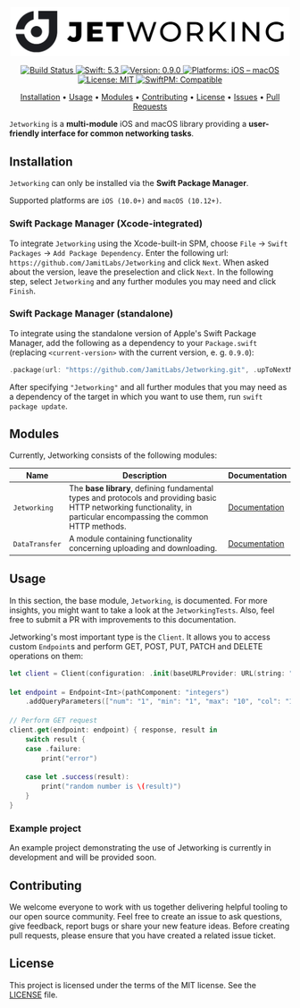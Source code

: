 <p align="center">
    <img src="https://raw.githubusercontent.com/JamitLabs/Jetworking/develop/Logo.png" width=500>
</p>

<p align="center">
    <a href="https://app.bitrise.io/app/6d6f72dca6056dce#/builds">
        <img src="https://app.bitrise.io/app/6d6f72dca6056dce.svg?token=fzLBK2JeJ4CWdSUxC7C9Fg&branch=develop" alt="Build Status">
    </a>
    <a href="#">
        <img src="https://img.shields.io/badge/swift-5.3-FFAC45.svg" alt="Swift: 5.3">
    </a>
    <a href="https://github.com/JamitLabs/Jetworking/releases">
    <img src="https://img.shields.io/badge/version-0.9.0-blue.svg"
    alt="Version: 0.9.0">
    </a>
    <a href="#">
    <img src="https://img.shields.io/badge/Platforms-iOS%20|%20macOS-FF69B4.svg"
        alt="Platforms: iOS – macOS">
    </a>
    <a href="https://github.com/JamitLabs/Jetworking/blob/develop/LICENSE">
        <img src="https://img.shields.io/badge/license-MIT-lightgrey.svg" alt="License: MIT">
    </a>
    <a href="https://github.com/apple/swift-package-manager">
        <img src="https://img.shields.io/badge/SwiftPM-compatible-brightgreen.svg" alt="SwiftPM: Compatible">
    </a>
</p>

<p align="center">
    <a href="#installation">Installation</a>
  • <a href="#usage">Usage</a>
  • <a href="#modules">Modules</a>
  • <a href="#contributing">Contributing</a>
  • <a href="#license">License</a>
  • <a href="https://github.com/JamitLabs/Jetworking/issues">Issues</a>
  • <a href="https://github.com/JamitLabs/Jetworking/pulls">Pull Requests</a>
</p>

`Jetworking` is a **multi-module** iOS and macOS library providing a **user-friendly interface for common networking tasks**.

## Installation

`Jetworking` can only be installed via the **Swift Package Manager**. 

Supported platforms are `iOS (10.0+)` and `macOS (10.12+)`.

### Swift Package Manager (Xcode-integrated)

To integrate `Jetworking` using the Xcode-built-in SPM, choose `File` → `Swift Packages` → `Add Package Dependency`. Enter the following url: `https://github.com/JamitLabs/Jetworking` and click `Next`. When asked about the version, leave the preselection and click `Next`. In the following step, select `Jetworking` and any further modules you may need and click `Finish`.

### Swift Package Manager (standalone)

To integrate using the standalone version of Apple's Swift Package Manager, add the following as a dependency to your `Package.swift` (replacing `<current-version>` with the current version, e. g. `0.9.0`):

```swift
.package(url: "https://github.com/JamitLabs/Jetworking.git", .upToNextMajor(from: "<current-version>"))
```

After specifying `"Jetworking"` and all further modules that you may need as a dependency of the target in which you want to use them, run `swift package update`.

## Modules

Currently, Jetworking consists of the following modules:

| Name | Description | Documentation |
| ---  | ----------- | ------------- |
| `Jetworking` | The **base library**, defining fundamental types and protocols and providing basic HTTP networking functionality, in particular encompassing the common HTTP methods. | <a href="#usage">Documentation</a> |
| `DataTransfer` | A module containing functionality concerning uploading and downloading. | [Documentation](Modules/DataTransfer/README.md) |

## Usage

In this section, the base module, `Jetworking`, is documented. For more insights, you might want to take a look at the `JetworkingTests`. Also, feel free to submit a PR with improvements to this documentation.

Jetworking's most important type is the `Client`. It allows you to access custom `Endpoint`s and perform GET, POST, PUT, PATCH and DELETE operations on them:

```swift
let client = Client(configuration: .init(baseURLProvider: URL(string: "https://random.org")!, interceptors: []))

let endpoint = Endpoint<Int>(pathComponent: "integers")
    .addQueryParameters(["num": "1", "min": "1", "max": "10", "col": "1", "base": "10", "format": "plain"])

// Perform GET request
client.get(endpoint: endpoint) { response, result in
    switch result {
    case .failure:
        print("error")

    case let .success(result):
        print("random number is \(result)")
    }
}
```

### Example project

An example project demonstrating the use of Jetworking is currently in development and will be provided soon.

## Contributing

We welcome everyone to work with us together delivering helpful tooling to our open source community. Feel free to create an issue to ask questions, give feedback, report bugs or share your new feature ideas. Before creating pull requests, please ensure that you have created a related issue ticket.

## License

This project is licensed under the terms of the MIT license. See the [LICENSE](/LICENSE) file.
